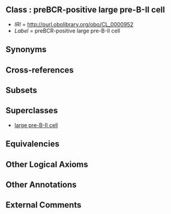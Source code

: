 
## Class : preBCR-positive large pre-B-II cell

 * *IRI* = http://purl.obolibrary.org/obo/CL_0000952
 * *Label* = preBCR-positive large pre-B-II cell

## Synonyms


## Cross-references


## Subsets


## Superclasses

 * [large pre-B-II cell](../../CL/57/CL_0000957.md)

## Equivalencies


## Other Logical Axioms


## Other Annotations


## External Comments

